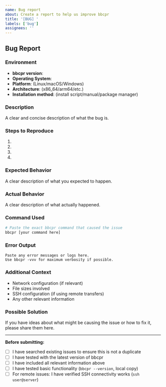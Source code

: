 ```yaml
---
name: Bug report
about: Create a report to help us improve bbcpr
title: '[BUG] '
labels: ['bug']
assignees: ''
---
```


## Bug Report

### Environment
- **bbcpr version**: 
- **Operating System**: 
- **Platform**: (Linux/macOS/Windows)
- **Architecture**: (x86_64/arm64/etc.)
- **Installation method**: (install script/manual/package manager)

### Description
A clear and concise description of what the bug is.

### Steps to Reproduce
1. 
2. 
3. 
4. 

### Expected Behavior
A clear description of what you expected to happen.

### Actual Behavior
A clear description of what actually happened.

### Command Used
```bash
# Paste the exact bbcpr command that caused the issue
bbcpr [your command here]
```

### Error Output
```
Paste any error messages or logs here.
Use bbcpr -vvv for maximum verbosity if possible.
```

### Additional Context
- Network configuration (if relevant)
- File sizes involved
- SSH configuration (if using remote transfers)
- Any other relevant information

### Possible Solution
If you have ideas about what might be causing the issue or how to fix it, please share them here.

---

**Before submitting:**
- [ ] I have searched existing issues to ensure this is not a duplicate
- [ ] I have tested with the latest version of bbcpr
- [ ] I have included all relevant information above
- [ ] I have tested basic functionality (`bbcpr --version`, local copy)
- [ ] For remote issues: I have verified SSH connectivity works (`ssh user@server`)